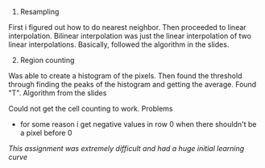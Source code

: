 1) Resampling

First i figured out how to do nearest neighbor. Then proceeded to linear interpolation. Bilinear interpolation was just
the linear interpolation of two linear interpolations. Basically, followed the algorithm in the slides.


2) Region counting

Was able to create a histogram of the pixels. Then found the threshold through finding
the peaks of the histogram and getting the average. Found "T". Algorithm from the slides

Could not get the cell counting to work.
Problems
-   for some reason i get negative values in row 0 when there shouldn't be a pixel before 0



*This assignment was extremely difficult and had a huge initial learning curve*
